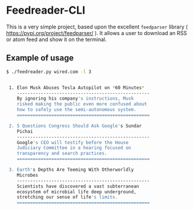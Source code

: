 # Feedreader-CLI

This is a very simple project, based upon the excellent 
`feedparser` library ( <https://pypi.org/project/feedparser/> ).
It allows a user to download an RSS or atom feed and show it 
on the terminal.

## Example of usage

```bash
$ ./feedreader.py wired.com -l 3


 1. Elon Musk Abuses Tesla Autopilot on *60 Minutes*
    --------------------------------------------------
    By ignoring his company's instructions, Musk
    risked making the public even more confused about
    how to safely use the semi-autonomous system.
    ==================================================

 2. 5 Questions Congress Should Ask Google's Sundar
    Pichai
    --------------------------------------------------
    Google's CEO will testify before the House
    Judiciary Committee in a hearing focused on
    transparency and search practices.
    ==================================================

 3. Earth's Depths Are Teeming With Otherworldly
    Microbes
    --------------------------------------------------
    Scientists have discovered a vast subterranean
    ecosystem of microbial life deep underground,
    stretching our sense of life's limits.
    ==================================================
```